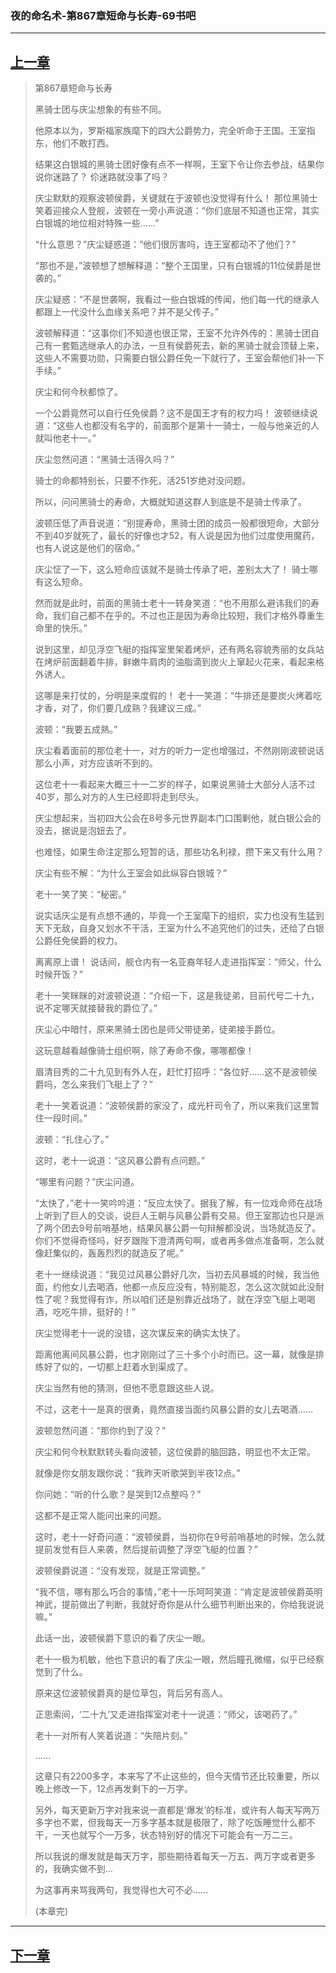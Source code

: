 ### 夜的命名术-第867章短命与长寿-69书吧

--------
[上一章](./99c46e5af5aa6b30a2cd2345917256ab.md)
--------


>
>
>
>第867章短命与长寿
>
>黑骑士团与庆尘想象的有些不同。
>
>他原本以为，罗斯福家族麾下的四大公爵势力，完全听命于王国。王室指东，他们不敢打西。
>
>结果这白银城的黑骑士团好像有点不一样啊，王室下令让你去参战，结果你说你迷路了？
>伱迷路就没事了吗？
>
>庆尘默默的观察波顿侯爵，关键就在于波顿也没觉得有什么！
>那位黑骑士笑着迎接众人登舰，波顿在一旁小声说道：“你们底层不知道也正常，其实白银城的地位相对特殊一些……”
>
>“什么意思？”庆尘疑惑道：“他们很厉害吗，连王室都动不了他们？”
>
>“那也不是，”波顿想了想解释道：“整个王国里，只有白银城的11位侯爵是世袭的。”
>
>庆尘疑惑：“不是世袭啊，我看过一些白银城的传闻，他们每一代的继承人都跟上一代没什么血缘关系吧？并不是父传子。”
>
>波顿解释道：“这事你们不知道也很正常，王室不允许外传的：黑骑士团自己有一套甄选继承人的办法，一旦有侯爵死去，新的黑骑士就会顶替上来，这些人不需要功勋，只需要白银公爵任免一下就行了，王室会帮他们补一下手续。”
>
>庆尘和何今秋都惊了。
>
>一个公爵竟然可以自行任免侯爵？这不是国王才有的权力吗！
>波顿继续说道：“这些人也都没有名字的，前面那个是第十一骑士，一般与他亲近的人就叫他老十一。”
>
>庆尘忽然问道：“黑骑士活得久吗？”
>
>骑士的命都特别长，只要不作死，活251岁绝对没问题。
>
>所以，问问黑骑士的寿命，大概就知道这群人到底是不是骑士传承了。
>
>波顿压低了声音说道：“别提寿命，黑骑士团的成员一般都很短命，大部分不到40岁就死了，最长的好像也才52，有人说是因为他们过度使用魔药，也有人说这是他们的宿命。”
>
>庆尘怔了一下，这么短命应该就不是骑士传承了吧，差别太大了！
>骑士哪有这么短命。
>
>然而就是此时，前面的黑骑士老十一转身笑道：“也不用那么避讳我们的寿命，我们自己都不在乎的。不过也正是因为寿命比较短，我们才格外尊重生命里的快乐。”
>
>说到这里，却见浮空飞艇的指挥室里架着烤炉，还有两名容貌秀丽的女兵站在烤炉前面翻着牛排，鲜嫩牛肩肉的油脂滴到炭火上窜起火花来，看起来格外诱人。
>
>这哪是来打仗的，分明是来度假的！
>老十一笑道：“牛排还是要炭火烤着吃才香，对了，你们要几成熟？我建议三成。”
>
>波顿：“我要五成熟。”
>
>庆尘看着面前的那位老十一，对方的听力一定也增强过，不然刚刚波顿说话那么小声，对方应该听不到的。
>
>这位老十一看起来大概三十一二岁的样子，如果说黑骑士大部分人活不过40岁，那么对方的人生已经即将走到尽头。
>
>庆尘想起来，当初四大公会在8号多元世界副本门口围剿他，就白银公会的没去，据说是泡妞去了。
>
>也难怪，如果生命注定那么短暂的话，那些功名利禄，攒下来又有什么用？
>
>庆尘有些不解：“为什么王室会如此纵容白银城？”
>
>老十一笑了笑：“秘密。”
>
>说实话庆尘是有点想不通的，毕竟一个王室麾下的组织，实力也没有生猛到天下无敌，自身又划水不干活，王室为什么不追究他们的过失，还给了白银公爵任免侯爵的权力。
>
>离离原上谱！
>说话间，舰仓内有一名亚裔年轻人走进指挥室：“师父，什么时候开饭？”
>
>老十一笑眯眯的对波顿说道：“介绍一下，这是我徒弟，目前代号二十九，说不定哪天就接替我的爵位了。”
>
>庆尘心中暗忖，原来黑骑士团也是师父带徒弟，徒弟接手爵位。
>
>这玩意越看越像骑士组织啊，除了寿命不像，哪哪都像！
>
>眉清目秀的二十九见到有外人在，赶忙打招呼：“各位好……这不是波顿侯爵吗，怎么来我们飞艇上了？”
>
>老十一笑着说道：“波顿侯爵的家没了，成光杆司令了，所以来我们这里暂住一段时间。”
>
>波顿：“扎住心了。”
>
>这时，老十一说道：“这风暴公爵有点问题。”
>
>“哪里有问题？”庆尘问道。
>
>“太快了，”老十一笑吟吟道：“反应太快了。据我了解，有一位戏命师在战场上听到了巨人的交谈，说巨人王朝与风暴公爵有交易。但王室那边也只是派了两个团去9号前哨基地，结果风暴公爵一句辩解都没说，当场就造反了。你们不觉得奇怪吗，好歹跟陛下澄清两句啊，或者再多做点准备啊，怎么就像赶集似的，轰轰烈烈的就造反了呢。”
>
>老十一继续说道：“我见过风暴公爵好几次，当初去风暴城的时候，我当他面，约他女儿去喝酒，他都一点反应没有，特别能忍，怎么这次就如此没耐性了呢？我觉得有诈，所以咱们还是别靠近战场了，就在浮空飞艇上喝喝酒，吃吃牛排，挺好的！”
>
>庆尘觉得老十一说的没错，这次谋反来的确实太快了。
>
>距离他离间风暴公爵，也才刚刚过了三十多个小时而已。这一幕，就像是排练好了似的，一切都上赶着水到渠成了。
>
>庆尘当然有他的猜测，但他不愿意跟这些人说。
>
>不过，这老十一是真的很勇，竟然直接当面约风暴公爵的女儿去喝酒……
>
>波顿忽然问道：“那你约到了没？”
>
>庆尘和何今秋默默转头看向波顿，这位侯爵的脑回路，明显也不太正常。
>
>就像是你女朋友跟你说：“我昨天听歌哭到半夜12点。”
>
>你问她：“听的什么歌？是哭到12点整吗？”
>
>这都不是正常人能问出来的问题。
>
>这时，老十一好奇问道：“波顿侯爵，当初你在9号前哨基地的时候，怎么就提前发觉有巨人来袭，然后提前调整了浮空飞艇的位置？”
>
>波顿侯爵说道：“没有发现，就是正常调整。”
>
>“我不信，哪有那么巧合的事情，”老十一乐呵呵笑道：“肯定是波顿侯爵英明神武，提前做出了判断，我就好奇你是从什么细节判断出来的，你给我说说嘛。”
>
>此话一出，波顿侯爵下意识的看了庆尘一眼。
>
>老十一极为机敏，他也下意识的看了庆尘一眼，然后瞳孔微缩，似乎已经察觉到了什么。
>
>原来这位波顿侯爵真的是位草包，背后另有高人。
>
>正思索间，‘二十九’又走进指挥室对老十一说道：“师父，该喝药了。”
>
>老十一对所有人笑着说道：“失陪片刻。”
>
>……
>
>这章只有2200多字，本来写了不止这些的，但今天情节还比较重要，所以晚上修改一下，12点再发剩下的一万字。
>
>另外，每天更新万字对我来说一直都是‘爆发’的标准，或许有人每天写两万多字也不累，但我每天一万多字基本就是极限了，除了吃饭睡觉什么都不干，一天也就写个一万多，状态特别好的情况下可能会有一万二三。
>
>所以我说的爆发就是每天万字，那些期待着每天一万五、两万字或者更多的，我确实做不到…
>
>为这事再来骂我两句，我觉得也大可不必……
>
>(本章完)
>
>

--------
[下一章](./07cc706c13798c04672451f972acc8e9.md)
--------
